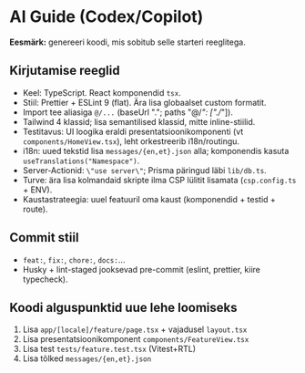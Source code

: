 # AI Guide (Codex/Copilot)

**Eesmärk:** genereeri koodi, mis sobitub selle starteri reeglitega.

## Kirjutamise reeglid

- Keel: TypeScript. React komponendid `tsx`.
- Stiil: Prettier + ESLint 9 (flat). Ära lisa globaalset custom formatit.
- Import tee aliasiga `@/...` (baseUrl "."; paths "@/_": ["./_"]).
- Tailwind 4 klassid; lisa semantilised klassid, mitte inline-stiilid.
- Testitavus: UI loogika eraldi presentatsioonikomponenti (vt `components/HomeView.tsx`), leht orkestreerib i18n/routingu.
- i18n: uued tekstid lisa `messages/{en,et}.json` alla; komponendis kasuta `useTranslations("Namespace")`.
- Server-Actionid: `\"use server\"`; Prisma päringud läbi `lib/db.ts`.
- Turve: ära lisa kolmandaid skripte ilma CSP lülitit lisamata (`csp.config.ts` + ENV).
- Kaustastrateegia: uuel featuuril oma kaust (komponendid + testid + route).

## Commit stiil

- `feat:`, `fix:`, `chore:`, `docs:`…
- Husky + lint-staged jooksevad pre-commit (eslint, prettier, kiire typecheck).

## Koodi alguspunktid uue lehe loomiseks

1. Lisa `app/[locale]/feature/page.tsx` + vajadusel `layout.tsx`
2. Lisa presentatsioonikomponent `components/FeatureView.tsx`
3. Lisa test `tests/feature.test.tsx` (Vitest+RTL)
4. Lisa tõlked `messages/{en,et}.json`
